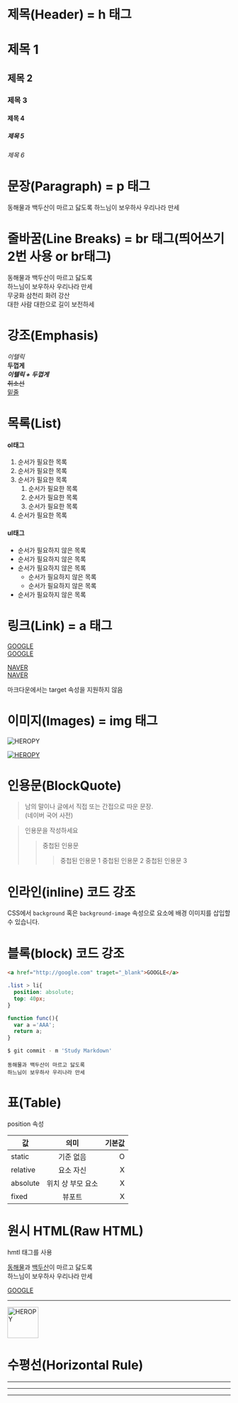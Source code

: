 # 제목(Header) = h 태그

# 제목 1
## 제목 2
### 제목 3
#### 제목 4
##### 제목 5
###### 제목 6

# 문장(Paragraph) = p 태그

동해물과 백두산이 마르고 닳도록
하느님이 보우하사 우리나라 만세

# 줄바꿈(Line Breaks) = br 태그(띄어쓰기 2번 사용 or br태그)

동해물과 백두산이 마르고 닳도록  
하느님이 보우하사 우리나라 만세  
무궁화 삼천리 화려 강산<br>
대한 사람 대한으로 길이 보전하세

# 강조(Emphasis)

_이텔릭_  
**두껍게**  
**_이텔릭 + 두껍게_**  
~~취소선~~  
<u>밑줄</u>

# 목록(List)

#### ol태그
1. 순서가 필요한 목록
1. 순서가 필요한 목록
1. 순서가 필요한 목록
    1. 순서가 필요한 목록
    1. 순서가 필요한 목록
    1. 순서가 필요한 목록
1. 순서가 필요한 목록

#### ul태그
- 순서가 필요하지 않은 목록
- 순서가 필요하지 않은 목록
- 순서가 필요하지 않은 목록
    - 순서가 필요하지 않은 목록
    - 순서가 필요하지 않은 목록
- 순서가 필요하지 않은 목록

# 링크(Link) = a 태그

<a href="http://google.com">GOOGLE</a>  
[GOOGLE](http://google.com)

<a href="http://naver.com" title="NAVER로 이동!">NAVER</a>  
[NAVER](http://naver.com "NAVER로 이동!")

마크다운에서는 target 속성을 지원하지 않음

# 이미지(Images) = img 태그

![HEROPY](https://heropy.blog/css/images/logo.png)  

[![HEROPY](https://heropy.blog/css/images/logo.png)](https://heropy.blog/)

# 인용문(BlockQuote)

> 남의 말이나 글에서 직접 또는 간접으로 따운 문장.  
> (네이버 국어 사전)

> 인용문을 작성하세요
>> 중첩된 인용문
>>> 중첩된 인용문 1
>>> 중첩된 인용문 2
>>> 중첩된 인용문 3

# 인라인(inline) 코드 강조

CSS에서 `background` 혹은 `background-image` 속성으로 요소에 배경 이미지를
삽입할 수 있습니다.

# 블록(block) 코드 강조

```html
<a href="http://google.com" traget="_blank">GOOGLE</a>
```

```CSS
.list > li{
  position: absolute;
  top: 40px;
}
```

```javascript
function func(){
  var a ='AAA';
  return a;
}
```

```bash
$ git commit - m 'Study Markdown'
```

```plaintext
동해물과 백두산이 마르고 닳도록
하느님이 보우하사 우리나라 만세
```

# 표(Table)

position 속성

값 | 의미 | 기본값
-- | :--: | --:
static | 기준 없음 | O
relative | 요소 자신 | X
absolute | 위치 상 부모 요소 | X
fixed | 뷰포트 | X

# 원시 HTML(Raw HTML)

hmtl 태그를 사용

<span style="text-decoration: underline;">동해물</span>과 <u>백두산</u>이 마르고 닳도록<br>
하느님이 보우하사 우리나라 만세

<a href="http://google.com" traget="_blank" title="Google로 이동">GOOGLE</a>

---

<img width="70" src="https://heropy.blog/css/images/logo.png" alt="HEROPY">

# 수평선(Horizontal Rule)

---

***

___
